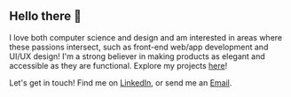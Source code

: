 ## Hello there 👋

I love both computer science and design and am interested in areas where these passions intersect, such as front-end web/app development and UI/UX design! I'm a strong believer in making products as elegant and accessible as they are functional. Explore my projects [here](https://sanika-bhamare.notion.site/sanika-bhamare/Hello-I-m-Sanika-Bhamare-93498ce099c74b149e523c084137df05)! 

Let's get in touch! Find me on [LinkedIn](https://www.linkedin.com/in/sanikabhamare/), or send me an [Email](sbhamare@uci.edu).
